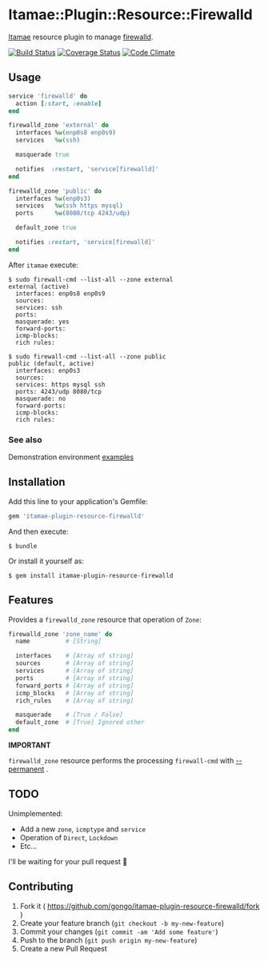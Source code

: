 # Itamae::Plugin::Resource::Firewalld

[Itamae](https://github.com/ryotarai/itamae) resource plugin to manage [firewalld](https://fedorahosted.org/firewalld/).

[![Build Status](https://travis-ci.org/gongo/itamae-plugin-resource-firewalld.svg?branch=master)](https://travis-ci.org/gongo/itamae-plugin-resource-firewalld)
[![Coverage Status](https://coveralls.io/repos/gongo/itamae-plugin-resource-firewalld/badge.png?branch=master)](https://coveralls.io/r/gongo/itamae-plugin-resource-firewalld?branch=master)
[![Code Climate](https://codeclimate.com/github/gongo/itamae-plugin-resource-firewalld/badges/gpa.svg)](https://codeclimate.com/github/gongo/itamae-plugin-resource-firewalld)

## Usage

```ruby
service 'firewalld' do
  action [:start, :enable]
end

firewalld_zone 'external' do
  interfaces %w(enp0s8 enp0s9)
  services   %w(ssh)

  masquerade true

  notifies  :restart, 'service[firewalld]'
end

firewalld_zone 'public' do
  interfaces %w(enp0s3)
  services   %w(ssh https mysql)
  ports      %w(8080/tcp 4243/udp)

  default_zone true

  notifies :restart, 'service[firewalld]'
end
```

After `itamae` execute:

```
$ sudo firewall-cmd --list-all --zone external
external (active)
  interfaces: enp0s8 enp0s9
  sources:
  services: ssh
  ports:
  masquerade: yes
  forward-ports:
  icmp-blocks:
  rich rules:

$ sudo firewall-cmd --list-all --zone public
public (default, active)
  interfaces: enp0s3
  sources:
  services: https mysql ssh
  ports: 4243/udp 8080/tcp
  masquerade: no
  forward-ports:
  icmp-blocks:
  rich rules:
```

### See also

Demonstration environment [examples](./examples)


## Installation

Add this line to your application's Gemfile:

```ruby
gem 'itamae-plugin-resource-firewalld'
```

And then execute:

    $ bundle

Or install it yourself as:

    $ gem install itamae-plugin-resource-firewalld

## Features

Provides a `firewalld_zone` resource that operation of `Zone`:

```ruby
firewalld_zone 'zone_name' do
  name          # [String]

  interfaces    # [Array of string]
  sources       # [Array of string]
  services      # [Array of string]
  ports         # [Array of string]
  forward_ports # [Array of string]
  icmp_blocks   # [Array of string]
  rich_rules    # [Array of string]

  masquerade    # [True / False]
  default_zone  # [True] Ignored other
end
```

**IMPORTANT**

`firewalld_zone` resource performs the processing `firewall-cmd` with [--permanent](http://fedoraproject.org/wiki/FirewallD#Permanent_zone_handling) .

## TODO

Unimplemented:

- Add a new `zone`, `icmptype` and `service`
- Operation of `Direct`, `Lockdown`
- Etc...

I'll be waiting for your pull request :bow:

## Contributing

1. Fork it ( https://github.com/gongo/itamae-plugin-resource-firewalld/fork )
2. Create your feature branch (`git checkout -b my-new-feature`)
3. Commit your changes (`git commit -am 'Add some feature'`)
4. Push to the branch (`git push origin my-new-feature`)
5. Create a new Pull Request
